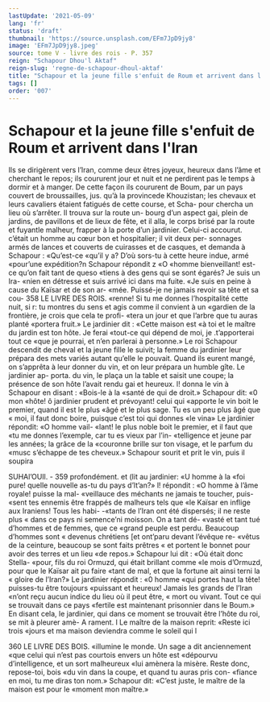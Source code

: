 ```yaml
---
lastUpdate: '2021-05-09'
lang: 'fr'
status: 'draft'
thumbnail: 'https://source.unsplash.com/EFm7JpD9jy8'
image: 'EFm7JpD9jy8.jpeg'
source: tome V - livre des rois - P. 357
reign: "Schapour Dhou'l Aktaf"
reign-slug: 'regne-de-schapour-dhoul-aktaf'
title: "Schapour et la jeune fille s'enfuit de Roum et arrivent dans l'Iran | Le Livre des Rois | Shâhnâmeh"
tags: []
order: '007'
---
```


<!-- LTeX: language=fr -->

# Schapour et la jeune fille s'enfuit de Roum et arrivent dans l'Iran

Ils se dirigèrent vers l’lran, comme deux êtres
joyeux, heureux dans l’âme et cherchant le repos; ils
coururent jour et nuit et ne perdirent pas le temps à dormir et à manger. De cette façon ils coururent
de Boum, par un pays couvert de broussailles, jus. qu’à la provincede Khouzistan; les chevaux et leurs cavaliers étaient fatigués de cette course, et Scha-
pour chercha un lieu où s’arrêter. Il trouva sur la route un- bourg d’un aspect gai, plein de jardins,
de pavillons et de lieux de fête, et il alla, le corps brisé par la route et fuyantle malheur, frapper à la porte d’un jardinier. Celui-ci accourut. c’était un
homme au cœur bon et hospitalier; il vit deux per- sonnages armés de lances et couverts de cuirasses et de casques, et demanda à Schapour : «Qu’est-ce
«qu’il y a? D’où sors-tu à cette heure indue, armé
«pour’une expédition?n Schapour répondit z «O
«homme bienveillant! est-ce qu’on fait tant de queso «tiens à des gens qui se sont égarés? Je suis un Ira-
«nien en détresse et suis arrivé ici dans ma fuite.
«Je suis en peine à cause du Kaïsar et de son ar- «mée. Puissé-je ne jamais revoir sa tête et sa cou-
358 LE LIVRE DES ROIS. «renne! Si tu me donnes l’hospitalité cette nuit, si
r: tu montres du sens et agis comme il convient à un «gardien de la frontière, je crois que cela te profi- «tera un jour et que l’arbre que tu auras planté «portera fruit.» Le jardinier dit : «Cette maison est
«à toi et le maître du jardin est ton hôte. Je ferai «tout-ce qui dépend de moi, je .t’apporterai tout ce «que je pourrai, et n’en parlerai à personne.»
Le roi Schapour descendit de cheval et la jeune fille le suivit; la femme du jardinier leur prépara des mets variés autant qu’elle le pouvait. Quand ils
eurent mangé, on s’apprêta à leur donner du vin, et
on leur prépara un humble gîte. Le jardinier ap- porta. du vin, le plaça un la table et saisit une coupe; la présence de son hôte l’avait rendu gai et heureux.
l! donna le vin à Schapour en disant : «Bois-le à la «santé de qui de droit.» Schapour dit: «0 mon «hôte! ô jardinier prudent et prévoyant! celui qui «apporte le vin boit le premier, quand il est le plus «âgé et le plus sage. Tu es un peu plus âgé que
« moi, il faut donc boire, puisque c’est toi qui donnes
«le vina» Le jardinier répondit: «O homme vail- «lant! le plus noble boit le premier, et il faut que
«tu me donnes l’exemple, car tu es vieux par l’in-
«telligence et jeune par les années; la grâce de la
«couronne brille sur ton visage, et le parfum du «musc s’échappe de tes cheveux.»
Schapour sourit et prit le vin, puis il soupira

SUHAl’OUIl. - 359 profondément. et (lit au jardinier: «U homme à la
«foi pure! quelle nouvelle as-tu du pays d’lt’an?» l! répondit : «O homme à l’âme royale! puisse la mal- «veillauce des méchants ne jamais te toucher, puis- «sent tes ennemis être frappés de malheurs tels que «le Kaïsar en inflige aux Iraniens! Tous les habi-
-«tants de l’Iran ont été dispersés; il ne reste plus
« dans ce pays ni semence’ni moisson. On a tant dé- «vasté et tant tué d’hommes et de femmes, que ce
«grand peuple est perdu. Beaucoup d’hommes sont
« devenus chrétiens [et ont’paru devant l’évêque re-
«vêtus de la ceinture, beaucoup se sont faits prêtres
« et portent le bonnet pour avoir des terres et un lieu «de repos.» Schapour lui dit : «Où était donc Stella- «pour, fils du roi Ormuzd, qui était brillant comme «le mois d’Ormuzd, pour que le Kaïsar ait pu faire «tant de mal, et que la fortune ait ainsi terni la « gloire de l’Iran?» Le jardinier répondit : «0 homme
«qui portes haut la tête! puisses-tu être toujours «puissant et heureux! Jamais les grands de l’Iran «n’ont reçu aucun indice du lieu où il peut être,
« mort ou vivant. Tout ce qui se trouvait dans ce pays
«fertile est maintenant prisonnier dans le Boum.»
En disant cela, le jardinier, qui dans ce moment se trouvait être l’hôte du roi, se mit à pleurer amè- A
rament. l
Le maître de la maison reprit: «Reste ici trois
«jours et ma maison deviendra comme le soleil qui l

360 LE LIVRE DES BOIS.
«illumine le monde. Un sage a dit anciennement «que celui qui n’est pas courtois envers un hôte est «dépourvu d’intelligence, et un sort malheureux
«lui amènera la misère. Reste donc, repose-toi, bois «du vin dans la coupe, et quand tu auras pris con- «fiance en moi, tu me diras ton nom.» Schapour dit: «C’est juste, le maître de la maison est pour le «moment mon maître.»
